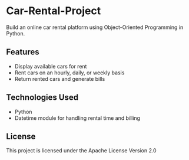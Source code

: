 # Car-Rental-Project
Build an online car rental platform using Object-Oriented Programming in Python.

## Features

- Display available cars for rent
- Rent cars on an hourly, daily, or weekly basis
- Return rented cars and generate bills

## Technologies Used

- Python
- Datetime module for handling rental time and billing

## License
This project is licensed under the Apache License Version 2.0
